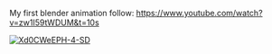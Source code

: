 My first blender animation follow: https://www.youtube.com/watch?v=zw1I59tWDUM&t=10s

[![Xd0CWeEPH-4-SD](https://user-images.githubusercontent.com/26715851/130355775-fa1f4579-9c6a-494a-b9b3-653fb70e0573.jpg)](https://youtu.be/Xd0CWeEPH-4)



